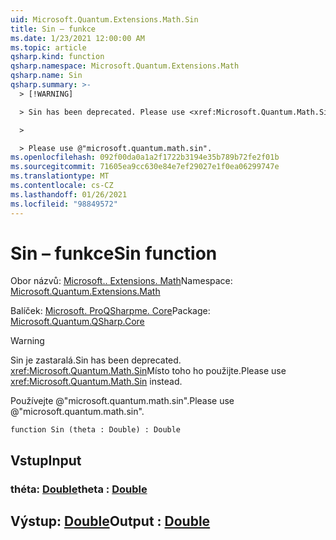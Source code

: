 ```yaml
---
uid: Microsoft.Quantum.Extensions.Math.Sin
title: Sin – funkce
ms.date: 1/23/2021 12:00:00 AM
ms.topic: article
qsharp.kind: function
qsharp.namespace: Microsoft.Quantum.Extensions.Math
qsharp.name: Sin
qsharp.summary: >-
  > [!WARNING]

  > Sin has been deprecated. Please use <xref:Microsoft.Quantum.Math.Sin> instead.

  >

  > Please use @"microsoft.quantum.math.sin".
ms.openlocfilehash: 092f00da0a1a2f1722b3194e35b789b72fe2f01b
ms.sourcegitcommit: 71605ea9cc630e84e7ef29027e1f0ea06299747e
ms.translationtype: MT
ms.contentlocale: cs-CZ
ms.lasthandoff: 01/26/2021
ms.locfileid: "98849572"
---
```

# <a name="sin-function"></a><span data-ttu-id="a27e9-102">Sin – funkce</span><span class="sxs-lookup"><span data-stu-id="a27e9-102">Sin function</span></span>

<span data-ttu-id="a27e9-103">Obor názvů: [Microsoft.. Extensions. Math](xref:Microsoft.Quantum.Extensions.Math)</span><span class="sxs-lookup"><span data-stu-id="a27e9-103">Namespace: [Microsoft.Quantum.Extensions.Math](xref:Microsoft.Quantum.Extensions.Math)</span></span>

<span data-ttu-id="a27e9-104">Balíček: [Microsoft. ProQSharpme. Core](https://nuget.org/packages/Microsoft.Quantum.QSharp.Core)</span><span class="sxs-lookup"><span data-stu-id="a27e9-104">Package: [Microsoft.Quantum.QSharp.Core](https://nuget.org/packages/Microsoft.Quantum.QSharp.Core)</span></span>


> [!WARNING]
> <span data-ttu-id="a27e9-105">Sin je zastaralá.</span><span class="sxs-lookup"><span data-stu-id="a27e9-105">Sin has been deprecated.</span></span> <span data-ttu-id="a27e9-106"><xref:Microsoft.Quantum.Math.Sin>Místo toho ho použijte.</span><span class="sxs-lookup"><span data-stu-id="a27e9-106">Please use <xref:Microsoft.Quantum.Math.Sin> instead.</span></span>
>
> <span data-ttu-id="a27e9-107">Používejte @"microsoft.quantum.math.sin".</span><span class="sxs-lookup"><span data-stu-id="a27e9-107">Please use @"microsoft.quantum.math.sin".</span></span>



```qsharp
function Sin (theta : Double) : Double
```


## <a name="input"></a><span data-ttu-id="a27e9-108">Vstup</span><span class="sxs-lookup"><span data-stu-id="a27e9-108">Input</span></span>

### <a name="theta--double"></a><span data-ttu-id="a27e9-109">théta: [Double](xref:microsoft.quantum.lang-ref.double)</span><span class="sxs-lookup"><span data-stu-id="a27e9-109">theta : [Double](xref:microsoft.quantum.lang-ref.double)</span></span>





## <a name="output--double"></a><span data-ttu-id="a27e9-110">Výstup: [Double](xref:microsoft.quantum.lang-ref.double)</span><span class="sxs-lookup"><span data-stu-id="a27e9-110">Output : [Double](xref:microsoft.quantum.lang-ref.double)</span></span>

